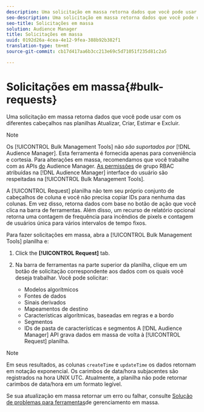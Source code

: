 ```yaml
---
description: Uma solicitação em massa retorna dados que você pode usar com os diferentes cabeçalhos nas planilhas Atualizar, Criar, Estimar e Excluir.
seo-description: Uma solicitação em massa retorna dados que você pode usar com os diferentes cabeçalhos nas planilhas Atualizar, Criar, Estimar e Excluir.
seo-title: Solicitações em massa
solution: Audience Manager
title: Solicitações em massa
uuid: 0192d26a-4cea-4e12-9fea-388b92b382f1
translation-type: tm+mt
source-git-commit: cb17d417aa6b3cc213e69c5d71051f235d81c2a5

---
```



# Solicitações em massa{#bulk-requests}

Uma solicitação em massa retorna dados que você pode usar com os diferentes cabeçalhos nas planilhas Atualizar, Criar, Estimar e Excluir.

<!-- 

t_bulk_requests.xml

 -->

>[!NOTE]
>
>Os [!UICONTROL Bulk Management Tools] não *são suportados por* [!DNL Audience Manager]. Esta ferramenta é fornecida apenas para conveniência e cortesia. Para alterações em massa, recomendamos que você trabalhe com as APIs [do](../../api/rest-api-main/aam-api-getting-started.md) Audience Manager. [As permissões](../../features/administration/administration-overview.md) de grupo RBAC atribuídas na [!DNL Audience Manager] interface do usuário são respeitadas na [!UICONTROL Bulk Management Tools].

A [!UICONTROL Request] planilha não tem seu próprio conjunto de cabeçalhos de coluna e você não precisa copiar IDs para nenhuma das colunas. Em vez disso, retorna dados com base no botão de ação que você clica na barra de ferramentas. Além disso, um recurso de relatório opcional retorna uma contagem de frequência para incêndios de pixels e contagem de usuários única para vários intervalos de tempo fixos.

Para fazer solicitações em massa, abra a [!UICONTROL Bulk Management Tools] planilha e:

1. Click the **[!UICONTROL Request]** tab.
2. Na barra de ferramentas na parte superior da planilha, clique em um botão de solicitação correspondente aos dados com os quais você deseja trabalhar. Você pode solicitar:

   * Modelos algorítmicos
   * Fontes de dados
   * Sinais derivados
   * Mapeamentos de destino
   * Características algorítmicas, baseadas em regras e a bordo
   * Segmentos
   * IDs de pasta de características e segmentos
   A [!DNL Audience Manager] API grava dados em massa de volta à [!UICONTROL Request] planilha.

>[!NOTE]
>
>Em seus resultados, as colunas `createTime` e `updateTime` os dados retornam em notação exponencial. Os carimbos de data/hora subjacentes são registrados na hora UNIX UTC. Atualmente, a planilha não pode retornar carimbos de data/hora em um formato legível.

Se sua atualização em massa retornar um erro ou falhar, consulte [Solução de problemas para ferramentas](../../reference/bulk-management-tools/bulk-troubleshooting.md)de gerenciamento em massa.
